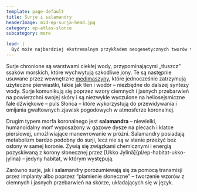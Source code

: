 ```yaml
---
template: page-default
title: Surje i salamandry
headerImage: mid-ep-surja-head.jpg
category: ep-atlas-slonce
subcategory: more

lead: |
  Być może najbardziej ekstremalnym przykładem neogenetycznych tworów transludzkości są [morfy]{pl/ep-morf} przystosowane do życia w koronie słonecznej. **Surje**, nazwane na cześć [hinduskiego bóstwa słońca](https://pl.wikipedia.org/wiki/Surja), są duże, przypominają wieloryby i zostały unikalnie zaadaptowane do życia w olśniewającej, przegrzanej plazmowej otoczce zewnętrznej warstwy Słońca. Każdy surja funkcjonuje niczym miniaturowa wersja okołosłonecznego habitatu. Ich metabolizm wytwarza silne pola magnetyczne, które osłaniają je przed ciepłem i promieniowaniem Słońca, a jednocześnie działają jak magnetyczne żagle i zbieracze, umożliwiające żeglugę po prądach wiatru słonecznego i ekstrakcję zawartych w nim pierwiastków.
---
```

Surje chronione są warstwami ciekłej wody, przypominającymi „tłuszcz” ssaków morskich, które wychwytują szkodliwe jony. Te są następnie usuwane przez wewnętrzne [medimaszyny](#), które jednocześnie zatrzymują użyteczne pierwiastki, takie jak tlen i wodór – niezbędne do dalszej syntezy wody. Surje komunikują się poprzez wzory ciemnych i jasnych przebarwień na powierzchni swojej skóry i są niezwykle wyczulone na heliosejsmiczne fale dźwiękowe – puls Słońca – które wykorzystują do przewidywania i omijania gwałtownych zjawisk pogodowych w atmosferze koronalnej.

Drugim typem morfa koronalnego jest **salamandra** – niewielki, humanoidalny morf wyposażony w gazowe dysze na plecach i klatce piersiowej, umożliwiające manewrowanie w próżni. Salamandry posiadają metabolizm bardzo podobny do surji, lecz nie są w stanie przeżyć bez osłony w samej koronie. Żywią się związkami chemicznymi i energią pozyskiwaną z korony słonecznej przez [Ukko Jylinä]{pl/ep-habitat-ukko-jylina} – jedyny habitat, w którym występują.

Zarówno surje, jak i salamandry porozumiewają się za pomocą transmisji przez implanty albo poprzez “plamienie słoneczne” – tworzenie wzorów z ciemnych i jasnych przebarwień na skórze, układających się w język.
